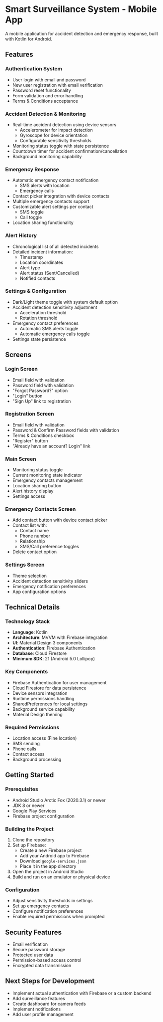 # Smart Surveillance System - Mobile App

A mobile application for accident detection and emergency response, built with Kotlin for Android.

## Features

### Authentication System
- User login with email and password
- New user registration with email verification
- Password reset functionality
- Form validation and error handling
- Terms & Conditions acceptance

### Accident Detection & Monitoring
- Real-time accident detection using device sensors
  - Accelerometer for impact detection
  - Gyroscope for device orientation
  - Configurable sensitivity thresholds
- Monitoring status toggle with state persistence
- Countdown timer for accident confirmation/cancellation
- Background monitoring capability

### Emergency Response
- Automatic emergency contact notification
  - SMS alerts with location
  - Emergency calls
- Contact picker integration with device contacts
- Multiple emergency contacts support
- Customizable alert settings per contact
  - SMS toggle
  - Call toggle
- Location sharing functionality

### Alert History
- Chronological list of all detected incidents
- Detailed incident information:
  - Timestamp
  - Location coordinates
  - Alert type
  - Alert status (Sent/Cancelled)
  - Notified contacts

### Settings & Configuration
- Dark/Light theme toggle with system default option
- Accident detection sensitivity adjustment
  - Acceleration threshold
  - Rotation threshold
- Emergency contact preferences
  - Automatic SMS alerts toggle
  - Automatic emergency calls toggle
- Settings state persistence

## Screens

### Login Screen
- Email field with validation
- Password field with validation
- "Forgot Password?" option
- "Login" button
- "Sign Up" link to registration

### Registration Screen
- Email field with validation
- Password & Confirm Password fields with validation
- Terms & Conditions checkbox
- "Register" button
- "Already have an account? Login" link

### Main Screen
- Monitoring status toggle
- Current monitoring state indicator
- Emergency contacts management
- Location sharing button
- Alert history display
- Settings access

### Emergency Contacts Screen
- Add contact button with device contact picker
- Contact list with:
  - Contact name
  - Phone number
  - Relationship
  - SMS/Call preference toggles
- Delete contact option

### Settings Screen
- Theme selection
- Accident detection sensitivity sliders
- Emergency notification preferences
- App configuration options

## Technical Details

### Technology Stack
- **Language**: Kotlin
- **Architecture**: MVVM with Firebase integration
- **UI**: Material Design 3 components
- **Authentication**: Firebase Authentication
- **Database**: Cloud Firestore
- **Minimum SDK**: 21 (Android 5.0 Lollipop)

### Key Components
- Firebase Authentication for user management
- Cloud Firestore for data persistence
- Device sensors integration
- Runtime permissions handling
- SharedPreferences for local settings
- Background service capability
- Material Design theming

### Required Permissions
- Location access (Fine location)
- SMS sending
- Phone calls
- Contact access
- Background processing

## Getting Started

### Prerequisites
- Android Studio Arctic Fox (2020.3.1) or newer
- JDK 8 or newer
- Google Play Services
- Firebase project configuration

### Building the Project
1. Clone the repository
2. Set up Firebase:
   - Create a new Firebase project
   - Add your Android app to Firebase
   - Download `google-services.json`
   - Place it in the app directory
3. Open the project in Android Studio
4. Build and run on an emulator or physical device

### Configuration
- Adjust sensitivity thresholds in settings
- Set up emergency contacts
- Configure notification preferences
- Enable required permissions when prompted

## Security Features
- Email verification
- Secure password storage
- Protected user data
- Permission-based access control
- Encrypted data transmission

## Next Steps for Development

- Implement actual authentication with Firebase or a custom backend
- Add surveillance features
- Create dashboard for camera feeds
- Implement notifications
- Add user profile management 